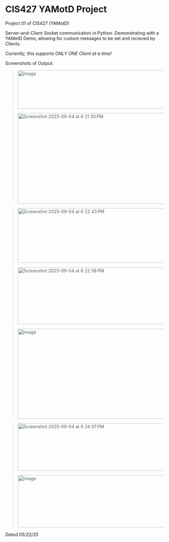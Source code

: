 # CIS427 YAMotD Project
Project 01 of CIS427 (YAMotD)

Server-and-Client Socket communication in Python. Demonstrating with a YAMotD Demo; allowing for custom messages to be set and recieved by Clients.

*Currently, this supports ONLY ONE Client at a time!*

Screenshots of Output:

> <img width="606" height="122" alt="image" src="https://github.com/user-attachments/assets/20e78ac2-0b2f-4437-a488-ea296710a277" />

> <img width="749" height="288" alt="Screenshot 2025-09-04 at 6 21 30 PM" src="https://github.com/user-attachments/assets/6ac1989a-b790-4399-ad3f-7f69b9289f82" />

> <img width="746" height="174" alt="Screenshot 2025-09-04 at 6 22 43 PM" src="https://github.com/user-attachments/assets/b92139a4-51aa-46db-aea7-5895697c7af0" />

> <img width="763" height="181" alt="Screenshot 2025-09-04 at 6 22 58 PM" src="https://github.com/user-attachments/assets/59015243-1852-43cd-bb11-3ea2a29412f8" />

> <img width="825" height="286" alt="image" src="https://github.com/user-attachments/assets/b9dc0247-d5dd-4d60-bb09-7ec371fd4309" />

> <img width="779" height="151" alt="Screenshot 2025-09-04 at 6 24 07 PM" src="https://github.com/user-attachments/assets/710969df-a150-4212-ae59-22d238fde2b2" />

> <img width="819" height="166" alt="image" src="https://github.com/user-attachments/assets/4a91a635-5639-4406-bc62-1914c0772a45" />


*Dated 05/22/25*
